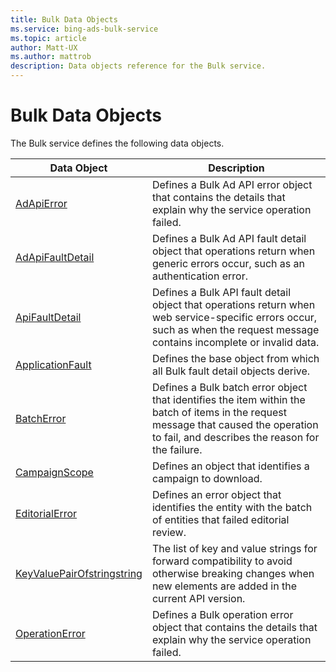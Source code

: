 ```yaml
---
title: Bulk Data Objects
ms.service: bing-ads-bulk-service
ms.topic: article
author: Matt-UX
ms.author: mattrob
description: Data objects reference for the Bulk service.
---
```

# Bulk Data Objects
The Bulk service defines the following data objects.

|Data Object|Description|
|---|---|
|[AdApiError](adapierror.md)|Defines a Bulk Ad API error object that contains the details that explain why the service operation failed.|
|[AdApiFaultDetail](adapifaultdetail.md)|Defines a Bulk Ad API fault detail object that operations return when generic errors occur, such as an authentication error.|
|[ApiFaultDetail](apifaultdetail.md)|Defines a Bulk API fault detail object that operations return when web service-specific errors occur, such as when the request message contains incomplete or invalid data.|
|[ApplicationFault](applicationfault.md)|Defines the base object from which all Bulk fault detail objects derive.|
|[BatchError](batcherror.md)|Defines a Bulk batch error object that identifies the item within the batch of items in the request message that caused the operation to fail, and describes the reason for the failure.|
|[CampaignScope](campaignscope.md)|Defines an object that identifies a campaign to download.|
|[EditorialError](editorialerror.md)|Defines an error object that identifies the entity with the batch of entities that failed editorial review.|
|[KeyValuePairOfstringstring](keyvaluepairofstringstring.md)|The list of key and value strings for forward compatibility to avoid otherwise breaking changes when new elements are added in the current API version.|
|[OperationError](operationerror.md)|Defines a Bulk operation error object that contains the details that explain why the service operation failed.|
